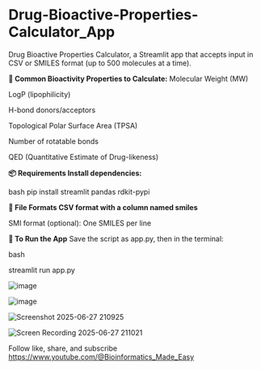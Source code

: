 # Drug-Bioactive-Properties-Calculator_App
Drug Bioactive Properties Calculator, a Streamlit app that accepts input in CSV or SMILES format (up to 500 molecules at a time). 


**🧪 Common Bioactivity Properties to Calculate:**
Molecular Weight (MW)

LogP (lipophilicity)

H-bond donors/acceptors

Topological Polar Surface Area (TPSA)

Number of rotatable bonds

QED (Quantitative Estimate of Drug-likeness)


**📦 Requirements
Install dependencies:**

bash
pip install streamlit pandas rdkit-pypi


**📁 File Formats
CSV format with a column named smiles**

SMI format (optional): One SMILES per line

**🚀 To Run the App**
Save the script as app.py, then in the terminal:

bash

streamlit run app.py

![image](https://github.com/user-attachments/assets/416428cd-1b75-409d-9863-51393e179f52)


![image](https://github.com/user-attachments/assets/d1f9e452-1bbc-4081-9fe0-1e8cc2214ddb)


![Screenshot 2025-06-27 210925](https://github.com/user-attachments/assets/e67202b3-c56b-4040-86f0-5d1f14e0878f)


![Screen Recording 2025-06-27 211021](https://github.com/user-attachments/assets/b44fde7f-ce9b-4e9d-ab04-e401398d8e38)





Follow like, share, and subscribe https://www.youtube.com/@Bioinformatics_Made_Easy




